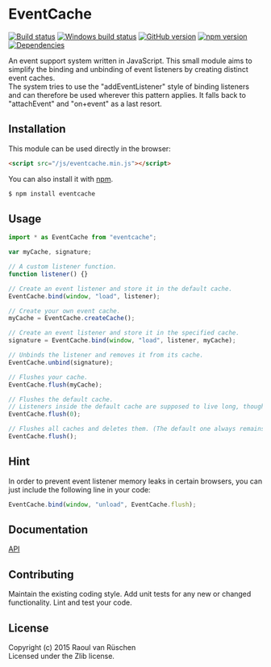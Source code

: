 # EventCache 
[![Build status](https://travis-ci.org/vanruesc/eventcache.svg?branch=master)](https://travis-ci.org/vanruesc/eventcache) 
[![Windows build status](https://ci.appveyor.com/api/projects/status/0b2n486c1wcoh2mw?svg=true)](https://ci.appveyor.com/project/vanruesc/eventcache) 
[![GitHub version](https://badge.fury.io/gh/vanruesc%2Feventcache.svg)](http://badge.fury.io/gh/vanruesc%2Feventcache) 
[![npm version](https://badge.fury.io/js/eventcache.svg)](http://badge.fury.io/js/eventcache) 
[![Dependencies](https://david-dm.org/vanruesc/eventcache.svg?branch=master)](https://david-dm.org/vanruesc/eventcache) 

An event support system written in JavaScript. This small module aims to simplify the binding 
and unbinding of event listeners by creating distinct event caches.  
The system tries to use the "addEventListener" style of binding listeners and can 
therefore be used wherever this pattern applies. It falls back to "attachEvent" and "on+event" as a last resort.


## Installation

This module can be used directly in the browser:

```html
<script src="/js/eventcache.min.js"></script>
```

You can also install it with [npm](https://www.npmjs.com).

```sh
$ npm install eventcache
``` 


## Usage

```javascript
import * as EventCache from "eventcache";

var myCache, signature;

// A custom listener function.
function listener() {}

// Create an event listener and store it in the default cache.
EventCache.bind(window, "load", listener);

// Create your own event cache.
myCache = EventCache.createCache();

// Create an event listener and store it in the specified cache.
signature = EventCache.bind(window, "load", listener, myCache);

// Unbinds the listener and removes it from its cache.
EventCache.unbind(signature);

// Flushes your cache.
EventCache.flush(myCache);

// Flushes the default cache.
// Listeners inside the default cache are supposed to live long, though!
EventCache.flush(0);

// Flushes all caches and deletes them. (The default one always remains).
EventCache.flush();
```


## Hint

In order to prevent event listener memory leaks in certain browsers, 
you can just include the following line in your code:

```javascript
EventCache.bind(window, "unload", EventCache.flush);
```


## Documentation
[API](http://vanruesc.github.io/eventcache/docs)

## Contributing
Maintain the existing coding style. Add unit tests for any new or changed functionality. Lint and test your code.


## License
Copyright (c) 2015 Raoul van Rüschen  
Licensed under the Zlib license.
